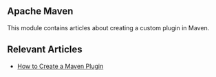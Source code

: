 ## Apache Maven

This module contains articles about creating a custom plugin in Maven.

## Relevant Articles

- [How to Create a Maven Plugin](docs/Maven_Custom_Plugin.md)